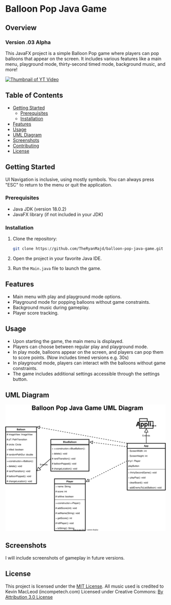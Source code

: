# Balloon Pop Java Game

## Overview

### Version .03 Alpha

This JavaFX project is a simple Balloon Pop game where players can pop balloons that appear on the screen. It includes various features like a main menu, playground mode, thirty-second timed mode, background music, and more!

[![Thumbnail of YT Video](https://img.youtube.com/vi/i2_uSYEO2QQ/1.jpg)](https://www.youtube.com/watch?v=i2_uSYEO2QQ)

## Table of Contents

- [Getting Started](#getting-started)
  - [Prerequisites](#prerequisites)
  - [Installation](#installation)
- [Features](#features)
- [Usage](#usage)
- [UML Diagram](#uml-diagram)
- [Screenshots](#screenshots)
- [Contributing](#contributing)
- [License](#license)

## Getting Started

UI Navigation is inclusive, using mostly symbols. You can always press "ESC" to return to the menu or quit the application.

### Prerequisites

- Java JDK (version 18.0.2)
- JavaFX library (if not included in your JDK)

### Installation

1. Clone the repository:

   ```bash
   git clone https://github.com/TheRyanMajd/balloon-pop-java-game.git

   ```

1. Open the project in your favorite Java IDE.
1. Run the `Main.java` file to launch the game.

## Features

- Main menu with play and playground mode options.
- Playground mode for popping balloons without game constraints.
- Background music during gameplay.
- Player score tracking.

## Usage

- Upon starting the game, the main menu is displayed.
- Players can choose between regular play and playground mode.
- In play mode, balloons appear on the screen, and players can pop them to score points. (Now includes timed versions e.g. 30s)
- In playground mode, players can interact with the balloons without game constraints.
- The game includes additional settings accessible through the settings button.

## UML Diagram

![UML Diagram of the project's Classes and Objects relevant for interpretation](./balloon-pop/src/main/resources/umlDiagram.drawio.svg)

## Screenshots

I will include screenshots of gameplay in future versions.

## License

This project is licensed under the [MIT License](https://opensource.org/license/mit/).
All music used is credited to Kevin MacLeod (incompetech.com)
Licensed under Creative Commons:
[By Attribution 3.0 License](http://creativecommons.org/licenses/by/3.0/)
